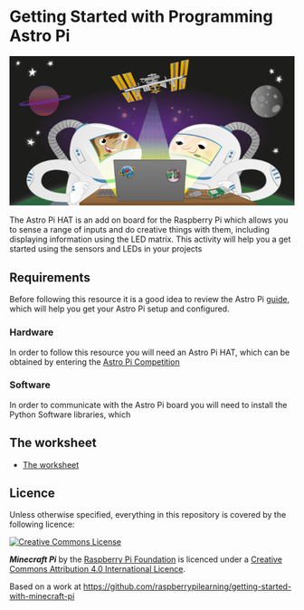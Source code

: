 # Getting Started with Programming Astro Pi

![](cover.png)

The Astro Pi HAT is an add on board for the Raspberry Pi which allows you to sense a range of inputs and do creative things with them, including displaying information using the LED matrix. This activity will help you a get started using the sensors and LEDs in your projects

## Requirements
Before following this resource it is a good idea to review the Astro Pi [guide](https://github.com/raspberrypilearning/guides/tree/master/astro-pi), which will help you get your Astro Pi setup and configured.

### Hardware

In order to follow this resource you will need an Astro Pi HAT, which can be obtained by entering the [Astro Pi Competition](www.astropi.org)

### Software

In order to communicate with the Astro Pi board you will need to install the Python Software libraries, which

## The worksheet

- [The worksheet](worksheet.md)

## Licence

Unless otherwise specified, everything in this repository is covered by the following licence:

[![Creative Commons License](http://i.creativecommons.org/l/by-sa/4.0/88x31.png)](http://creativecommons.org/licenses/by-sa/4.0/)

***Minecraft Pi*** by the [Raspberry Pi Foundation](http://www.raspberrypi.org) is licenced under a [Creative Commons Attribution 4.0 International Licence](http://creativecommons.org/licenses/by-sa/4.0/).

Based on a work at https://github.com/raspberrypilearning/getting-started-with-minecraft-pi
